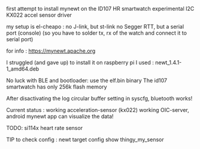 <!--
#
# Licensed to the Apache Software Foundation (ASF) under one
# or more contributor license agreements.  See the NOTICE file
# distributed with this work for additional information
# regarding copyright ownership.  The ASF licenses this file
# to you under the Apache License, Version 2.0 (the
# "License"); you may not use this file except in compliance
# with the License.  You may obtain a copy of the License at
#
# http://www.apache.org/licenses/LICENSE-2.0
#
# Unless required by applicable law or agreed to in writing,
# software distributed under the License is distributed on an
# "AS IS" BASIS, WITHOUT WARRANTIES OR CONDITIONS OF ANY
#  KIND, either express or implied.  See the License for the
# specific language governing permissions and limitations
# under the License.
#
-->

first attempt to install mynewt on the ID107 HR smartwatch
experimental I2C  KX022 accel sensor driver


my setup is el-cheapo :
no J-link, but st-link
no Segger RTT, but a serial port (console)
(so you have to solder tx, rx of the watch and connect it to serial port)

for info : 
https://mynewt.apache.org


I struggled (and gave up) to install it on raspberry pi
I used : newt_1.4.1-1_amd64.deb



No luck with BLE and bootloader: use the elf.bin binary
The id107 smartwatch has only 256k flash memory

After disactivating the log circular buffer setting in syscfg, bluetooth works!


Current status : working acceleration-sensor (kx022)
working OIC-server, android mynewt app can visualize the data! 

TODO: si114x heart rate sensor





TIP to check config :
newt target config show thingy_my_sensor



